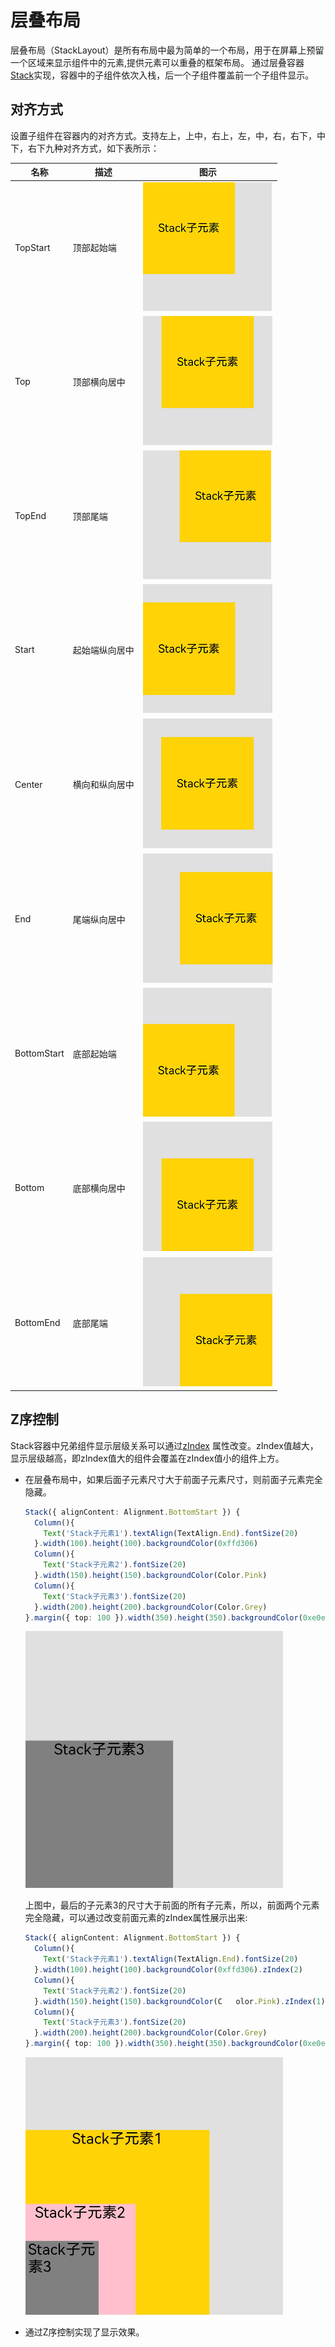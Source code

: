 # 层叠布局

层叠布局（StackLayout）是所有布局中最为简单的一个布局，用于在屏幕上预留一个区域来显示组件中的元素,提供元素可以重叠的框架布局。
通过层叠容器[Stack](../reference/arkui-ts/ts-container-stack.md)实现，容器中的子组件依次入栈，后一个子组件覆盖前一个子组件显示。

## 对齐方式

设置子组件在容器内的对齐方式。支持左上，上中，右上，左，中，右，右下，中下，右下九种对齐方式，如下表所示：

|名称|    描述| 图示 |
|---|	---|---|
|TopStart|    顶部起始端 |![](figures/stacktopstart.png)|
Top    |顶部横向居中 |![](figures/stacktop.png)|
TopEnd|    顶部尾端 |![](figures/stacktopend.png)|
Start|    起始端纵向居中 |![](figures/stackstart.png)|
Center|    横向和纵向居中 |![](figures/stackcenter.png)|
End|    尾端纵向居中 |![](figures/stackend.png)|
BottomStart    |底部起始端 |![](figures/stackbottomstart.png)|
Bottom|    底部横向居中 |![](figures/stackbottom.png)|
BottomEnd|    底部尾端 |![](figures/stackbottomend.png)|

## Z序控制

Stack容器中兄弟组件显示层级关系可以通过[zIndex](../reference/arkui-ts/ts-universal-attributes-z-order.md)
属性改变。zIndex值越大，显示层级越高，即zIndex值大的组件会覆盖在zIndex值小的组件上方。

- 在层叠布局中，如果后面子元素尺寸大于前面子元素尺寸，则前面子元素完全隐藏。
    ```ts
    Stack({ alignContent: Alignment.BottomStart }) {
      Column(){
        Text('Stack子元素1').textAlign(TextAlign.End).fontSize(20)
      }.width(100).height(100).backgroundColor(0xffd306)
      Column(){
        Text('Stack子元素2').fontSize(20)
      }.width(150).height(150).backgroundColor(Color.Pink)
      Column(){
        Text('Stack子元素3').fontSize(20)
      }.width(200).height(200).backgroundColor(Color.Grey)
    }.margin({ top: 100 }).width(350).height(350).backgroundColor(0xe0e0e0)
    ```
    ![](figures/stack2.png)

    上图中，最后的子元素3的尺寸大于前面的所有子元素，所以，前面两个元素完全隐藏，可以通过改变前面元素的zIndex属性展示出来:
    ```ts
    Stack({ alignContent: Alignment.BottomStart }) {
      Column(){
        Text('Stack子元素1').textAlign(TextAlign.End).fontSize(20)
      }.width(100).height(100).backgroundColor(0xffd306).zIndex(2)
      Column(){
        Text('Stack子元素2').fontSize(20)
      }.width(150).height(150).backgroundColor(C   olor.Pink).zIndex(1)
      Column(){
        Text('Stack子元素3').fontSize(20)
      }.width(200).height(200).backgroundColor(Color.Grey)
    }.margin({ top: 100 }).width(350).height(350).backgroundColor(0xe0e0e0)
    ```
  ![](figures/stack1.png)
- 
  通过Z序控制实现了显示效果。

